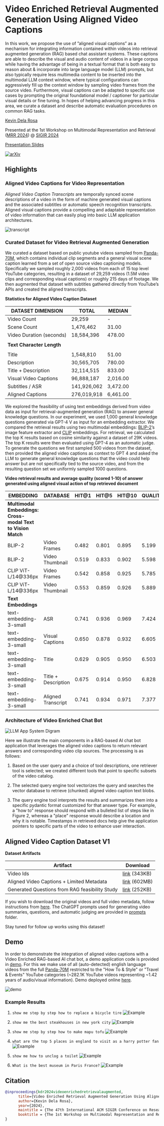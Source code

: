 # Video Enriched Retrieval Augmented Generation Using Aligned Video Captions

In this work, we propose the use of ”aligned visual captions” as a mechanism for integrating information contained within videos into retrieval augmented generation (RAG) based chat assistant systems. These captions are able to describe the visual and audio content of videos in a large corpus while having the advantage of being in a textual format that is both easy to reason about & incorporate into large language model (LLM) prompts, but also typically require less multimedia content to be inserted into the multimodal LLM context window, where typical configurations can aggressively fill up the context window by sampling video frames from the source video. Furthermore, visual captions can be adapted to specific use cases by prompting the original foundational model / captioner for particular visual details or fine tuning. In hopes of helping advancing progress in this area, we curate a dataset and describe automatic evaluation procedures on common RAG tasks.

[Kevin Dela Rosa](https://perhaps.ai/) [<img src="https://raw.githubusercontent.com/FortAwesome/Font-Awesome/6.x/svgs/brands/twitter.svg" width="14" height="14">](https://twitter.com/kdrwins) [<img src="https://raw.githubusercontent.com/FortAwesome/Font-Awesome/6.x/svgs/brands/linkedin-in.svg" width="14" height="14">](https://www.linkedin.com/in/kdrosa/) [<img src="https://raw.githubusercontent.com/FortAwesome/Font-Awesome/6.x/svgs/brands/github.svg" width="14" height="14">](https://github.com/kdr) [<img src="https://raw.githubusercontent.com/FortAwesome/Font-Awesome/6.x/svgs/solid/graduation-cap.svg" width="14" height="14">](https://scholar.google.com/citations?user=8Pc5MiUAAAAJ&hl=en)

Presented at the 1st Workshop on Multimodal Representation and Retrieval ([MRR 2024](https://mrr-workshop.github.io/)) @ [SIGIR 2024](https://sigir-2024.github.io/)

[Presentation Slides](https://docs.google.com/presentation/d/105fSXZY7yPy7c8Iyc-LYOnGAs2pOKdAUptzHSqj2s5g/edit#slide=id.p)

[![arXiv](https://img.shields.io/badge/arXiv-2402.17706-2405.svg)](https://arxiv.org/abs/2405.17706)

## Highlights

### Aligned Video Captions for Video Representation

*Aligned Video Caption Transcripts* are temporally synced scene descriptions of a video in the form of machine generated visual captions and the associated subtitles or automatic speech recognition transcripts. Aligned visual captions provide a compelling and adaptable representation of video information that can easily plug into basic LLM application architectures.

![transcript](paper/arXiv-2405.17706v1/transcript.png)

### Curated Dataset for Video Retrieval Augmented Generation

We curated a dataset based on public youtube videos sampled from [Panda-70M](https://snap-research.github.io/Panda-70M/), which contains individual clip segments and a general visual scene caption learned from a set of open source video captioning models. Specifically we sampled roughly 2,000 videos from each of 15 top level YouTube categories, resulting in a dataset of 29,259 videos (1.5M video clips and corresponding visual captions) or roughly 215 days of footage. We then augmented that dataset with subtitles gathered directly from YouTube’s APIs and created the aligned transcripts.

**Statistics for Aligned Video Caption Dataset**

| **DATASET DIMENSION**     | **TOTAL**    | **MEDIAN**  |
|---------------------------|--------------|-------------|
| Video Count               | 29,259       | -           |
| Scene Count               | 1,476,462    | 31.00       |
| Video Duration (seconds)  | 18,584,396   | 478.00      |
|                           |              |             |
| **Text Character Length** |              |             |
|                           |              |             |
| Title                     | 1,548,810    | 51.00       |
| Description               | 30,565,705   | 780.00      |
| Title + Description       | 32,114,515   | 833.00      |
| Visual Video Captions     | 96,888,187   | 2,016.00    |
| Subtitles / ASR           | 141,926,062  | 3,472.00    |
| Aligned Captions          | 276,019,918  | 6,461.00    |

We explored the feasibility of using text embeddings derived from video data as input for retrieval-augmented generation (RAG) to answer general knowledge questions. In our experiment, we used 1,000 general knowledge questions generated via GPT-4 V as input for an embedding extractor. We compared the retrieval results using two multimodal embeddings: [BLIP-2](https://arxiv.org/abs/2301.12597)’s image feature extractor and [CLIP](https://openai.com/index/clip/) embeddings. For retrieval, we calculated the top K results based on cosine similarity against a dataset of 29K videos. The top K results were then evaluated using GPT-4 as an automatic judge. To generate the questions we first sampled 500 videos from the dataset, then provided the aligned video captions as context to GPT 4 and asked the LLM to generate general knowledge questions that the video could help answer but are not specifically tied to the source video, and from the resulting question set we uniformly sampled 1000 questions.

**Video retrieval results and average quality (scored 1-10) of answer generated using aligned visual action of top retrieved document**

| **EMBEDDING**                  | **DATABASE**         | **HIT@1** | **HIT@5** | **HIT@10** | **QUALITY@1** |
|--------------------------------|----------------------|-----------|-----------|------------|---------------|
| **Multimodal Embeddings: Cross-modal Text to Vision Match** | | | | | |
| BLIP-2                         | Video Frames         | 0.482     | 0.801     | 0.895      | 5.199         |
| BLIP-2                         | Video Thumbnail      | 0.519     | 0.833     | 0.902      | 5.598         |
| CLIP ViT-L/14@336px            | Video Frames         | 0.542     | 0.858     | 0.925      | 5.785         |
| CLIP ViT-L/14@336px            | Video Thumbnail      | 0.553     | 0.859     | 0.926      | 5.889         |
| **Text Embeddings**            |                      |           |           |            |               |
| text-embedding-3-small         | ASR                  | 0.741     | 0.936     | 0.969      | 7.424         |
| text-embedding-3-small         | Visual Captions      | 0.650     | 0.878     | 0.932      | 6.605         |
| text-embedding-3-small         | Title                | 0.629     | 0.905     | 0.950      | 6.503         |
| text-embedding-3-small         | Title + Description  | 0.675     | 0.914     | 0.950      | 6.828         |
| text-embedding-3-small         | Aligned Transcript   | 0.741     | 0.934     | 0.971      | 7.377         |


### Architecture of Video Enriched Chat Bot

![LLM App System Digram](paper/arXiv-2405.17706v1/system.png)

Here we illustrate the main components in a RAG-based AI chat bot application that leverages the aligned video captions to return relevant answers and corresponding video clip sources. The processing is as follows:

1. Based on the user query and a choice of tool descriptions, one retriever tool is selected; we created different tools that point to specific subsets of the video catalog.

2. The selected query engine tool vectorizes the query and searches the vector database to retrieve (chunked) aligned video caption text blobs.

3. The query engine tool interprets the results and summarizes them into a specific pydantic format customized for that answer type. For example, a "how to" response should respond with a bulleted list of steps like in Figure 2, whereas a "place" response would describe a location and why it is notable. Timestamps in retrieved docs help give the application pointers to specific parts of the video to enhance user interaction.

## Aligned Video Caption Dataset V1

**Dataset Artifacts**

| Artifact                                       | Download                                                                                           |
|------------------------------------------------|----------------------------------------------------------------------------------------------------|
| Video Ids                                      | [link](https://drive.google.com/file/d/1L61XvG_dfBOHFl1gKhTb2SW_5f_3acF4/view?usp=sharing) (343KB) |
| Aligned Video Captions + Limited Metadata      | [link](https://drive.google.com/file/d/1tWLYMIRfge7l3oQ55Fyi8Q5toWxhGvby/view?usp=sharing) (602MB) |
| Generated Questions from RAG feasibility Study | [link](https://drive.google.com/file/d/1DsITfhk2AVOWnwOywGUKmP0gXWbDnOjq/view?usp=sharing) (252KB) |

If you wish to download the original videos and full video metadata, follow instructions from [here](https://github.com/snap-research/Panda-70M/tree/main/dataset_dataloading). The ChatGPT prompts used for generating video summaries, questions, and automatic judging are provided in [prompts](prompts/LLM_PROMPTS.xlsx) folder.

Stay tuned for follow up works using this dataset!

## Demo

In order to demonstrate the integration of aligned video captions with a Video Enriched RAG-based AI chat bot, a demo application code is provided in [demo](demo/router_demo.py). For this we make use of all (auto-detected) english language videos from the full [Panda-70M](https://snap-research.github.io/Panda-70M/) restricted to the "How To & Style" or "Travel & Events" YouTube categories (~282.1K YouTube videos representing ~1.42 years of audio/visual information). Demo deployed online [here](https://kdr-yt282k-router.streamlit.app/).

![demo](images/demo-preview.jpg)

### Example Results

1. `show me step by step how to replace a bicycle tire`
  ![Example](paper/arXiv-2405.17706v1/teaser.png)

2. `show me the best steakhouses in new york city`
  ![Example](images/demo2.jpg)

3. `show me step by step how to make mapu tofu`
  ![Example](images/demo3.jpg)

4. `what are the top 5 places in england to visit as a harry potter fan`
  ![Example](images/demo4.jpg)

5. `show me how to unclog a toilet`
  ![Example](images/demo5.jpg)

6. `What is the best museum in Paris France?`
  ![Example](images/demo6.jpg)

## Citation

```BibTeX
@inproceedings{kdr2024videoenrichedretrievalaugmented,
      title={Video Enriched Retrieval Augmented Generation Using Aligned Video Captions}, 
      author={Kevin Dela Rosa},
      year={2024},
      maintitle = {The 47th International ACM SIGIR Conference on Research and Development in Information Retrieval},
      booktitle = {The 1st Workshop on Multimodal Representation and Retrieval (MRR 2024)},
}
```
